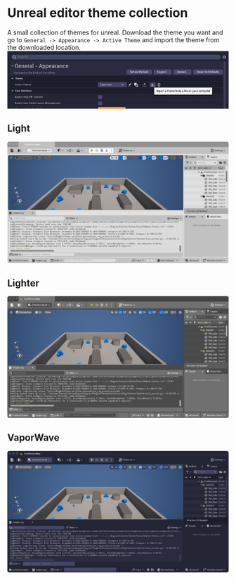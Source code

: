 # Unreal editor theme collection
A small collection of themes for unreal. Download the theme you want and go to
`General -> Appearance -> Active Theme` and import the theme from the downloaded
location.
![Instruction](screenshots/Instruction.png)

## Light
![Light](screenshots/Light.png)

## Lighter
![Lighter](screenshots/Lighter.png)

## VaporWave
![VaporWave](screenshots/VaporWave.png)
